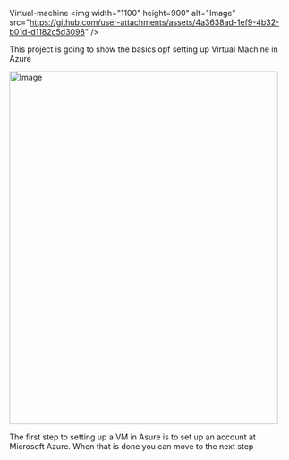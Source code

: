 Virtual-machine
<img width="1100" height=900" alt="Image" src="https://github.com/user-attachments/assets/4a3638ad-1ef9-4b32-b01d-d1182c5d3098" />

This project is going to show the basics opf setting up Virtual Machine in Azure

<img width="480" height="631" alt="Image" src="https://github.com/user-attachments/assets/7a478bb2-55dc-44fb-9c73-4233154a9d0a" />

The first step to setting up a VM in Asure is to set up an account at Microsoft Azure. When that is done you can move to the next step

